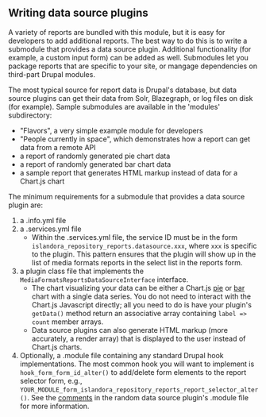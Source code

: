 ## Writing data source plugins

A variety of reports are bundled with this module, but it is easy for developers to add additional reports. The best way to do this is to write a submodule that provides a data source plugin. Additional functionality (for example, a custom input form) can be added as well. Submodules let you package reports that are specific to your site, or mangage dependencies on third-part Drupal modules.

The most typical source for report data is Drupal's database, but data source plugins can get their data from Solr, Blazegraph, or log files on disk (for example). Sample submodules are available in the 'modules' subdirectory:

* "Flavors", a very simple example module for developers
* "People currently in space", which demonstrates how a report can get data from a remote API
* a report of randomly generated pie chart data
* a report of randomly generated bar chart data
* a sample report that generates HTML markup instead of data for a Chart.js chart

The minimum requirements for a submodule that provides a data source plugin are:

1. a .info.yml file
1. a .services.yml file
   * Within the .services.yml file, the service ID must be in the form `islandora_repository_reports.datasource.xxx`, where `xxx` is specific to the plugin. This pattern ensures that the plugin will show up in the list of media formats reports in the select list in the reports form.
1. a plugin class file that implements the `MediaFormatsReportsDataSourceInterface` interface.
   * The chart visualizing your data can be either a Chart.js [pie](https://www.chartjs.org/samples/latest/charts/pie.html) or [bar](https://www.chartjs.org/samples/latest/charts/bar/vertical.html) chart with a single data series. You do not need to interact with the Chart.js Javascript directly; all you need to do is have your plugin's `getData()` method return an associative array containing `label => count` member arrays.
   * Data source plugins can also generate HTML markup (more accurately, a render array) that is displayed to the user instead of Chart.js charts.
1. Optionally, a .module file containing any standard Drupal hook implementations. The most common hook you will want to implement is `hook_form_form_id_alter()` to add/delete form elements to the report selector form, e.g., `YOUR_MODULE_form_islandora_repository_reports_report_selector_alter()`. See the [comments](modules/islandora_repository_reports_datasource_random/islandora_repository_reports_datasource_random.module#L11) in the random data source plugin's .module file for more information.

